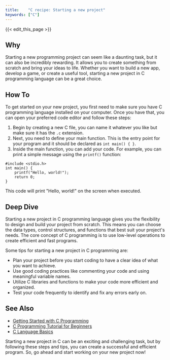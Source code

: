 ```yaml
---
title:    "C recipe: Starting a new project"
keywords: ["C"]
---
```


{{< edit_this_page >}}

## Why

Starting a new programming project can seem like a daunting task, but it can also be incredibly rewarding. It allows you to create something from scratch and bring your ideas to life. Whether you want to build a new app, develop a game, or create a useful tool, starting a new project in C programming language can be a great choice.

## How To

To get started on your new project, you first need to make sure you have C programming language installed on your computer. Once you have that, you can open your preferred code editor and follow these steps:

1. Begin by creating a new C file, you can name it whatever you like but make sure it has the `.c` extension.
1. Next, you need to define your main function. This is the entry point for your program and it should be declared as `int main() { }`.
1. Inside the main function, you can add your code. For example, you can print a simple message using the `printf()` function:
```
#include <stdio.h>
int main() {
    printf("Hello, world!");
    return 0;
}
```
This code will print "Hello, world!" on the screen when executed.

## Deep Dive

Starting a new project in C programming language gives you the flexibility to design and build your project from scratch. This means you can choose the data types, control structures, and functions that best suit your project's needs. The core concept of C programming is to use low-level operations to create efficient and fast programs.

Some tips for starting a new project in C programming are:
- Plan your project before you start coding to have a clear idea of what you want to achieve.
- Use good coding practices like commenting your code and using meaningful variable names.
- Utilize C libraries and functions to make your code more efficient and organized.
- Test your code frequently to identify and fix any errors early on.

## See Also

- [Getting Started with C Programming](https://www.guru99.com/c-programming-tutorial.html)
- [C Programming Tutorial for Beginners](https://www.programiz.com/c-programming)
- [C Language Basics](https://www.geeksforgeeks.org/c-language-set-1-introduction/)

Starting a new project in C can be an exciting and challenging task, but by following these steps and tips, you can create a successful and efficient program. So, go ahead and start working on your new project now!
